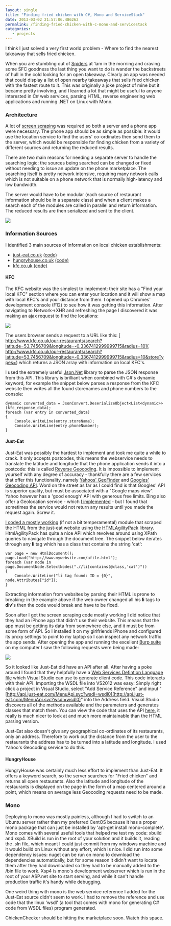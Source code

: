 ```yaml
---
layout: single
title: "Finding fried chicken with C#, Mono and ServiceStack"
date: 2013-03-02 21:57:06.486262
permalink: /finding-fried-chicken-with-c-mono-and-servicestack
categories:
   - projects
---
```


I think I just solved a very first world problem - Where to find the nearest takeaway that sells fried chicken.

When you are stumbling out of [Spiders](http://www.urbandictionary.com/define.php?term=Spiders%20Nightclub) at 1am in the morning and craving some SFC goodness the last thing you want to do is wander the backstreets of hull in the cold looking for an open takeaway. Clearly an app was needed that could display a list of open nearby takeaways that sells fried chicken with the fastest route to it. This was originally a joke project of mine but it became pretty involving, and I learned a lot that might be useful to anyone interested in C# web services, parsing HTML, reverse engineering web applications and running .NET on Linux with Mono.

### Architecture
A lot of [screen scraping](http://en.wikipedia.org/wiki/Data_scraping#Screen_scraping) was required so both a server and a phone app were necessary. The phone app should be as simple as possible: it would use the location service to find the users' co-ordinates then send them to the server, which would be responsible for finding chicken from a variety of different sources and returning the reduced results.

There are two main reasons for needing a separate server to handle the searching logic: the sources being searched can be changed or fixed without needing to issue an update on the phone marketplace. The searching itself is pretty network intensive, requiring many network calls which is not suitable on a phone network that is normally high-latency and low bandwidth.

The server would have to be modular (each source of restaurant information should be in a separate class) and when a client makes a search each of the modules are called in parallel and return information. The reduced results are then serialized and sent to the client. 

![](http://i.imgur.com/Ii2JeF3.png)

### Information Sources
I identified 3 main sources of information on local chicken establishments:

 * [just-eat.co.uk](http://Just-Eat.co.uk)  [(code)](https://github.com/orf/FindMeChicken-mono/blob/master/FindMeChicken-ASP/Sources/JustEatAPI/JustEatAPISource.cs#L48)
 * [hungryhouse.co.uk](http://hungryhouse.co.uk/)  [(code)](https://github.com/orf/FindMeChicken-mono/blob/master/FindMeChicken-ASP/Sources/HungryHouse/HungryHouseSource.cs#L102)
 * [kfc.co.uk](http://www.kfc.co.uk/our-restaurants/find-a-kfc?search=Hull) [(code)](https://github.com/orf/FindMeChicken-mono/blob/master/FindMeChicken-ASP/Sources/KFC/KFCSource.cs#L35)

#### KFC
The KFC website was the simplest to implement: their site has a "Find your local KFC" section where you can enter your location and it will show a map with local KFC's and your distance from them. I opened up Chromes' development console (F12) to see how it was getting this information. After navigating to Network->XHR and refreshing the page I discovered it was making an ajax request to find the locations:

![](http://i.imgur.com/BIpM0yW.png)

The users browser sends a request to a URL like this: [ http://www.kfc.co.uk/our-restaurants/search?latitude=53.7456709&longitude=-0.3367412999999715&radius=10]( http://www.kfc.co.uk/our-restaurants/search?latitude=53.7456709&longitude=-0.3367412999999715&radius=10&storeTypes=) which returns a JSON array with information on local KFC's.

I used the extremely useful [Json.Net](http://www.nuget.org/packages/Newtonsoft.Json) library to parse the JSON response from this API. This library is brilliant when combined with C#'s dynamic keyword, for example the snippet below parses a response from the KFC website then writes all the found storenames and phone numbers to the console:


    dynamic converted_data = JsonConvert.DeserializeObject<List<dynamic>>(kfc_response_data);
    foreach (var entry in converted_data)
    {
        Console.WriteLine(entry.storeName);
        Console.WriteLine(entry.phoneNumber);
    }

#### Just-Eat
Just-Eat was possibly the hardest to implement and took me quite a while to crack. It only accepts postcodes, this means the webservice needs to translate the latitude and longitude that the phone application sends it into a postcode: this is called [Reverse Geocoding](http://en.wikipedia.org/wiki/Reverse_geocoding). It is impossible to implement yourself with any degree of accuracy - thankfully there are a few services that offer this functionality, namely [Yahoos' GeoFinder](http://developer.yahoo.com/boss/geo/) and [Googles' Geocoding API](https://developers.google.com/maps/documentation/geocoding/). Word on the street as far as I could find is that Googles' API is superior quality, but must be associated with a "Google maps view". Yahoo however has a 'good enough' API with  generous free limits. Bing also offer a Geolocation service - which [I implemented](https://github.com/orf/FindMeChicken-mono/blob/master/FindMeChicken-ASP/Lib/BingMaps.cs) - but I found that sometimes the service would not return any results until you made the request again. Screw it.

[I coded a mostly working](https://github.com/orf/FindMeChicken-mono/blob/master/FindMeChicken-ASP/Sources/JustEat/JustEatSource.cs) (if not a bit temperamental) module that scraped the HTML from the just-eat website using the [HTMLAgilityPack](http://nuget.org/packages/HtmlAgilityPack) library. HtmlAgilityPack has quite a nice API which revolves around using XPath queries to navigate through the document tree. The snippet below iterates through any **li** tag which has a class that contains the string 'cat':

    var page = new HtmlDocument();
    page.Load("http://www.mywebsite.com/afile.html");
    foreach (var node in page.DocumentNode.SelectNodes(".//li[contains(@class,'cat')"))
    {
        Console.WriteLine("li tag found: ID = {0}", node.Attributes["id"]);
    }

Extracting information from websites by parsing their HTML is prone to breaking: in the example above if the web owner changed all his **li** tags to **div**'s then the code would break and have to be fixed. 

Soon after I got the screen scraping code mostly working I did notice that they had an iPhone app that didn't use their website. This means that the app must be getting its data from somewhere else, and it must be from some form of API. So I installed it on my girlfriends iPhone and configured its proxy settings to point to my laptop so I can inspect any network traffic the app sends. After opening the app and running the excellent [Burp suite](http://www.portswigger.net/burp/) on my computer I saw the following requests were being made:

![](http://i.imgur.com/fWYDCwQ.png)

So it looked like Just-Eat did have an API after all. After having a poke around I found that they helpfully have a [Web Services Defintion Language file](http://en.wikipedia.org/wiki/Web_Services_Description_Language) which Visual Studio can use to generate client code. This code interacts with their API. Importing the WSDL file into VS2012 was easy: Simply right click a project in Visual Studio, select "Add Service Reference" and input "[http://api.just-eat.com/MenuApi.svc?wsdl=wsdl0](http://api.just-eat.com/MenuApi.svc?wsdl=wsdl0)" into the Address field. Visual Studio discovers all of the methods available and the parameters and generates classes that match them. You can view the code that uses the API [here](https://github.com/orf/FindMeChicken-mono/blob/master/FindMeChicken-ASP/Sources/JustEatAPI/JustEatAPISource.cs), it really is much nicer to look at and much more maintainable than the HTML parsing version.

Just-Eat also doesn't give any geographical co-ordinates of its restaurants, only an address. Therefore to work out the distance from the user to the restaurants the address has to be turned into a latitude and longitude. I used Yahoo's Geocoding service to do this.

#### HungryHouse
HungryHouse was certainly much less effort to implement than Just-Eat. It offers a keyword search, so the server searches for "Fried chicken" and returns all open restaurants. Also the latitude and longitude of the restaurants is displayed on the page in the form of a map centered around a point, which means on average less Geocoding requests need to be made.

### Mono
Deploying to mono was mostly painless, although I had to switch to an Ubuntu server rather than my preferred CentOS because it has a proper mono package that can just be installed by 'apt-get install mono-complete'. Mono comes with several useful tools that helped me test my code: xbuild and xsp4. XBuild is run in the root of your solution and it builds it, reading the .sln file, which meant I could just commit from my windows machine and it would build on Linux without any effort, which is nice. I did run into some dependency issues: nuget can be run on mono to download the dependencies automatically, but for some reason it didn't want to locate them after they had downloaded so they had to be manually added to the /bin file to work. Xsp4 is mono's development webserver which is run in the root of your ASP.net site to start serving, and while it can't handle production traffic it's handy while debugging.

One weird thing with mono is the web service reference I added for the Just-Eat source didn't seem to work. I had to remove the reference and use code that the linux 'wsdl' (a tool that comes with mono for generating C# code from WSDL files) program generated.


ChickenChecker should be hitting the marketplace soon. Watch this space.
    